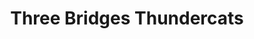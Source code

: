 ---
templateKey: team
title: Three Bridges Thundercats
logoImage: /img/team-logos/three-bridges-thundercats.JPG
slug: three-bridges-thundercats
conference: East
---